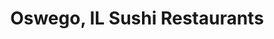 ---
layout: city
title: Oswego, IL Sushi Restaurants
permalink: /illinois/oswego/
stateAbbr: IL
stateName: Illinois
cityName: Oswego
---
